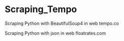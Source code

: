 # Scraping_Tempo
Scraping Python with BeautifulSoup4 in web tempo.co

Scraping Python with json in web floatrates.com
